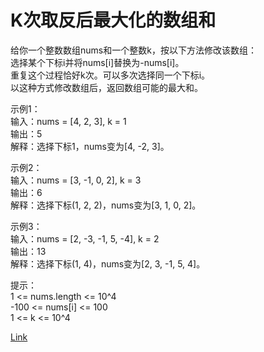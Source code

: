 <h1>K次取反后最大化的数组和</h1>

给你一个整数数组nums和一个整数k，按以下方法修改该数组：</br>
选择某个下标i并将nums[i]替换为-nums[i]。</br>
重复这个过程恰好k次。可以多次选择同一个下标i。</br>
以这种方式修改数组后，返回数组可能的最大和。</br>

示例1：</br>
输入：nums = [4, 2, 3], k = 1</br>
输出：5</br>
解释：选择下标1，nums变为[4, -2, 3]。</br>

示例2：</br>
输入：nums = [3, -1, 0, 2], k = 3</br>
输出：6</br>
解释：选择下标(1, 2, 2)，nums变为[3, 1, 0, 2]。</br>

示例3：</br>
输入：nums = [2, -3, -1, 5, -4], k = 2</br>
输出：13</br>
解释：选择下标(1, 4)，nums变为[2, 3, -1, 5, 4]。</br>

提示：</br>
1 <= nums.length <= 10^4</br>
-100 <= nums[i] <= 100</br>
1 <= k <= 10^4</br>

[Link](https://leetcode-cn.com/problems/maximize-sum-of-array-after-k-negations/)